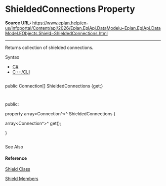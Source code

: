 # ShieldedConnections Property

**Source URL:** https://www.eplan.help/en-us/Infoportal/Content/api/2026/Eplan.EplApi.DataModelu~Eplan.EplApi.DataModel.EObjects.Shield~ShieldedConnections.html

---

Returns collection of shielded connections.

Syntax

- [C#](#i-syntax-CS)
- [C++/CLI](#i-syntax-CPP2005)

```
```
public Connection[] ShieldedConnections {get;}
```
```

```
```
public:
property array<Connection^>^ ShieldedConnections {
   array<Connection^>^ get();
}
```
```



See Also

#### Reference

[Shield Class](Eplan.EplApi.DataModelu~Eplan.EplApi.DataModel.EObjects.Shield.html)
  
[Shield Members](Eplan.EplApi.DataModelu~Eplan.EplApi.DataModel.EObjects.Shield_members.html)